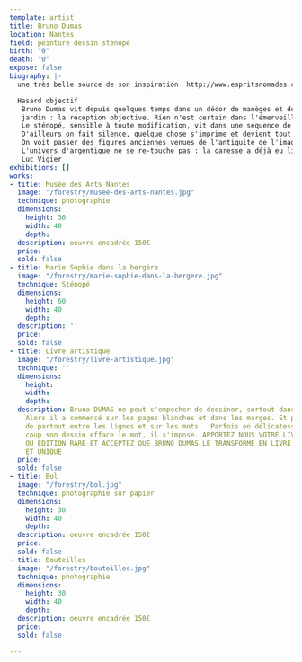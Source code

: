 ```yaml
---
template: artist
title: Bruno Dumas
location: Nantes
field: peinture dessin sténopé
birth: "0"
death: "0"
expose: false
biography: |-
  une très belle source de son inspiration  http://www.espritsnomades.com/artsplastiques/sudek/sudek.html

  Hasard objectif
   Bruno Dumas vit depuis quelques temps dans un décor de manèges et de peupliers vivants. Le boîtier sous le bras, il choisit son lieu et son sujet, pose la valise, dresse doucement le trépied ? et attend. Ce que savent les photographes, toujours dans les antichambres, en tension vers la scène. Le sténopé ouvert ? avec ce geste délicat du danseur qui écarte son bras un peu arrondi vers l'intérieur, le regard fixé sur un point de rotation devant lui ? il se passe ce qui passe dans les yeux des enfants et des chats qui découvrent pour la première fois l'autre bout du
   jardin : la réception objective. Rien n'est certain dans l'émerveillement : à la décision du cadre vient s'opposer l'arbitraire d'une impression, le défilé des nuages ou le bougé du modèle.
   Le sténopé, sensible à toute modification, vit dans une séquence de temps très longue, dans une temporalité d'époque, qui n'appartient qu'à lui. Noir et petit sur son support, il mange doucement ce qui se trouve devant lui, à quoi on ne peut rien changer. Il faut les laisser faire, lui et le hasard du monde, et rêver discrètement l'image argentique qui se fabrique sur le quatrième côté, à l'envers de l'endroit, pendant qu'on regarde le ciel, pour ne pas déranger.
   D'ailleurs on fait silence, quelque chose s'imprime et devient tout au fond, chimie voulue mais libre.
   On voit passer des figures anciennes venues de l'antiquité de l'image, vieilles baronnes figés par des supports métalliques, enfants perdus sous la torture de l'immobilité. Aujourd'hui Bruno saisit les fantômes, les transparences du temps, les corps tremblants, les fontaines, les escaliers et le murmure des marais salants. Et s'émerveille comme un biologiste qui cultive un milieu. Du sténopé, c'est beaucoup dire qu'il photographie : il laisse entrer, ce qui n'est pas si mal, les peaux photophores (autres pellicules), mais aussi la mélancolie, l'existence des magies passées, et les oeufs de passage. Il sait capter les figures de hasard situées entre le photographe, la chambre et le sujet, il incarne une volonté fixe dans une confusion de possibilités. Il est obstiné et patient comme un phare. Une fois devant lui, il est interdit de bouger. Mais c'est qu'on ne fait pas ce qu'on veut et parfois c'est la pièce qui bouge, le vent, la tristesse d'un moment, la joie puissante aussitôt après, les corps émetteurs de lumière, il prend tout.
   L'univers d'argentique ne se re-touche pas : la caresse a déjà eu lieu. La révélation sera ce qu'elle est (on a le sens du sacré) et de même qu'on faisait entrer librement l'infini dans le cadre choisi, celui qui donne le bain s'interdit(décidément) toute intervention. Le tirage sera livré brut avec ses bordures, ses minutes condensées et vivantes, ses lavis de surprises, l'errance des chimies de surface et une empreinte rouge du doigt, celle du témoin. C'est la signature du contrat d'indépendance, avant le départ de l'image vers d'autres murs. Le sacrifice a eu lieu. Il faut continuer d'arpenter le jardin, les bois, les villes, et laisser faire le hasard objectif d'une conversation avec le modèle. Ce n'est pas facile, le départ d'une image. Mais Bruno Dumas vit depuis quelques temps dans un décor de manèges et de peupliers vivants.
   Luc Vigier
exhibitions: []
works:
- title: Musée des Arts Nantes
  image: "/forestry/musee-des-arts-nantes.jpg"
  technique: photographie
  dimensions:
    height: 30
    width: 40
    depth: 
  description: oeuvre encadrée 150€
  price: 
  sold: false
- title: Marie Sophie dans la bergère
  image: "/forestry/marie-sophie-dans-la-bergere.jpg"
  technique: Sténopé
  dimensions:
    height: 60
    width: 40
    depth: 
  description: ''
  price: 
  sold: false
- title: Livre artistique
  image: "/forestry/livre-artistique.jpg"
  technique: ''
  dimensions:
    height: 
    width: 
    depth: 
  description: Bruno DUMAS ne peut s'empecher de dessiner, surtout dans des livres.
    Alors il a commencé sur les pages blanches et dans les marges. Et puis il a osé
    de partout entre les lignes et sur les mots.  Parfois en délicatesse et puis d'un
    coup son dessin efface le mot, il s'impose. APPORTEZ NOUS VOTRE LIVRE DE POCHE
    OU EDITION RARE ET ACCEPTEZ QUE BRUNO DUMAS LE TRANSFORME EN LIVRE ARTISTIQUE
    ET UNIQUE
  price: 
  sold: false
- title: Bol
  image: "/forestry/bol.jpg"
  technique: photographie sur papier
  dimensions:
    height: 30
    width: 40
    depth: 
  description: oeuvre encadrée 150€
  price: 
  sold: false
- title: Bouteilles
  image: "/forestry/bouteilles.jpg"
  technique: photographie
  dimensions:
    height: 30
    width: 40
    depth: 
  description: oeuvre encadrée 150€
  price: 
  sold: false

---
```

